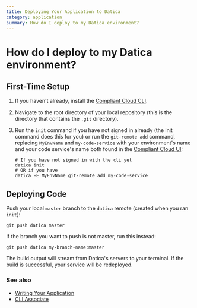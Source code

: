 ```yaml
---
title: Deploying Your Application to Datica
category: application
summary: How do I deploy to my Datica environment?
---
```


# How do I deploy to my Datica environment?

## First-Time Setup

1. If you haven't already, install the [Compliant Cloud CLI](https://github.com/daticahealth/cli).
2. Navigate to the root directory of your local repository (this is the directory that contains the `.git` directory).
3. Run the `init` command if you have not signed in already (the init command does this for you) or run the `git-remote add` command, replacing `MyEnvName` and `my-code-service` with your environment's name and your code service's name both found in the [Compliant Cloud UI](https://product.datica.com/compliant-cloud/):

   ```
   # If you have not signed in with the cli yet
   datica init
   # OR if you have
   datica -E MyEnvName git-remote add my-code-service
   ```

## Deploying Code

Push your local `master` branch to the `datica` remote (created when you ran `init`):

```
git push datica master
```

If the branch you want to push is not master, run this instead:

```
git push datica my-branch-name:master
```

The build output will stream from Datica's servers to your terminal. If the build is successful, your service will be redeployed.

### See also

* [Writing Your Application](/compliant-cloud/articles/writing-your-application)
* [CLI Associate](/compliant-cloud/cli-reference#associate)
